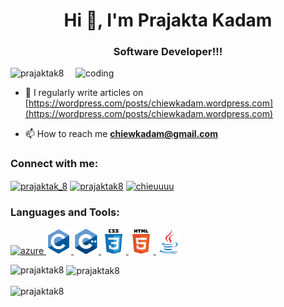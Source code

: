 <h1 align="center">Hi 👋, I'm Prajakta Kadam</h1>
<h3 align="center"> Software Developer!!!</h3>

<img align="right" alt="coding" width="400" src="https://encrypted-tbn0.gstatic.com/images?q=tbn:ANd9GcQPjeKg6m_g2Ntpf4QgwAo0iyRMqI41H8g25A&usqp=CAU">

<p align="left"> <img src="https://komarev.com/ghpvc/?username=prajaktak8&label=Profile%20views&color=0e75b6&style=flat" alt="prajaktak8" /> </p>

- 📝 I regularly write articles on [https://wordpress.com/posts/chiewkadam.wordpress.com](https://wordpress.com/posts/chiewkadam.wordpress.com)

- 📫 How to reach me **chiewkadam@gmail.com**

<h3 align="left">Connect with me:</h3>
<p align="left">
<a href="https://twitter.com/prajaktak_8" target="blank"><img align="center" src="https://raw.githubusercontent.com/rahuldkjain/github-profile-readme-generator/master/src/images/icons/Social/twitter.svg" alt="prajaktak_8" height="30" width="40" /></a>
<a href="https://linkedin.com/in/prajaktak8" target="blank"><img align="center" src="https://raw.githubusercontent.com/rahuldkjain/github-profile-readme-generator/master/src/images/icons/Social/linked-in-alt.svg" alt="prajaktak8" height="30" width="40" /></a>
<a href="https://instagram.com/chieuuuu" target="blank"><img align="center" src="https://raw.githubusercontent.com/rahuldkjain/github-profile-readme-generator/master/src/images/icons/Social/instagram.svg" alt="chieuuuu" height="30" width="40" /></a>
</p>

<h3 align="left">Languages and Tools:</h3>
<p align="left"> <a href="https://azure.microsoft.com/en-in/" target="_blank" rel="noreferrer"> <img src="https://www.vectorlogo.zone/logos/microsoft_azure/microsoft_azure-icon.svg" alt="azure" width="40" height="40"/> </a> <a href="https://www.cprogramming.com/" target="_blank" rel="noreferrer"> <img src="https://raw.githubusercontent.com/devicons/devicon/master/icons/c/c-original.svg" alt="c" width="40" height="40"/> </a> <a href="https://www.w3schools.com/cpp/" target="_blank" rel="noreferrer"> <img src="https://raw.githubusercontent.com/devicons/devicon/master/icons/cplusplus/cplusplus-original.svg" alt="cplusplus" width="40" height="40"/> </a> <a href="https://www.w3schools.com/css/" target="_blank" rel="noreferrer"> <img src="https://raw.githubusercontent.com/devicons/devicon/master/icons/css3/css3-original-wordmark.svg" alt="css3" width="40" height="40"/> </a> <a href="https://www.w3.org/html/" target="_blank" rel="noreferrer"> <img src="https://raw.githubusercontent.com/devicons/devicon/master/icons/html5/html5-original-wordmark.svg" alt="html5" width="40" height="40"/> </a> <a href="https://www.java.com" target="_blank" rel="noreferrer"> <img src="https://raw.githubusercontent.com/devicons/devicon/master/icons/java/java-original.svg" alt="java" width="40" height="40"/> </a> </p>

<p><img align="left" src="https://github-readme-stats.vercel.app/api/top-langs?username=prajaktak8&show_icons=true&locale=en&layout=compact" alt="prajaktak8" /></p>

<p>&nbsp;<img align="center" src="https://github-readme-stats.vercel.app/api?username=prajaktak8&show_icons=true&locale=en" alt="prajaktak8" /></p>

<p><img align="center" src="https://github-readme-streak-stats.herokuapp.com/?user=prajaktak8&" alt="prajaktak8" /></p>
